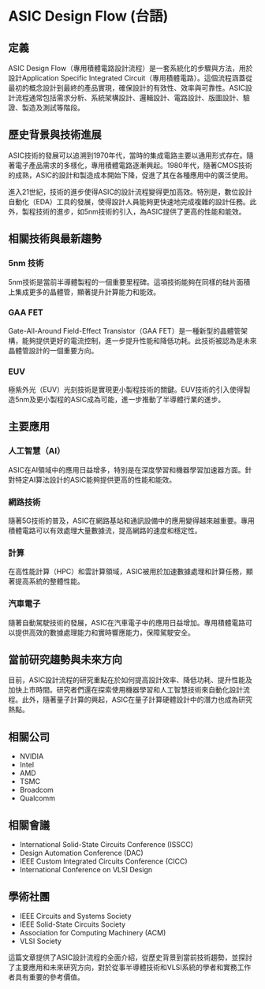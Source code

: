 # ASIC Design Flow (台語)

## 定義
ASIC Design Flow（專用積體電路設計流程）是一套系統化的步驟與方法，用於設計Application Specific Integrated Circuit（專用積體電路）。這個流程涵蓋從最初的概念設計到最終的產品實現，確保設計的有效性、效率與可靠性。ASIC設計流程通常包括需求分析、系統架構設計、邏輯設計、電路設計、版圖設計、驗證、製造及測試等階段。

## 歷史背景與技術進展
ASIC技術的發展可以追溯到1970年代，當時的集成電路主要以通用形式存在。隨著電子產品需求的多樣化，專用積體電路逐漸興起。1980年代，隨著CMOS技術的成熟，ASIC的設計和製造成本開始下降，促進了其在各種應用中的廣泛使用。

進入21世紀，技術的進步使得ASIC的設計流程變得更加高效。特別是，數位設計自動化（EDA）工具的發展，使得設計人員能夠更快速地完成複雜的設計任務。此外，製程技術的進步，如5nm技術的引入，為ASIC提供了更高的性能和能效。

## 相關技術與最新趨勢

### 5nm 技術
5nm技術是當前半導體製程的一個重要里程碑。這項技術能夠在同樣的硅片面積上集成更多的晶體管，顯著提升計算能力和能效。

### GAA FET
Gate-All-Around Field-Effect Transistor（GAA FET）是一種新型的晶體管架構，能夠提供更好的電流控制，進一步提升性能和降低功耗。此技術被認為是未來晶體管設計的一個重要方向。

### EUV
極紫外光（EUV）光刻技術是實現更小製程技術的關鍵。EUV技術的引入使得製造5nm及更小製程的ASIC成為可能，進一步推動了半導體行業的進步。

## 主要應用

### 人工智慧（AI）
ASIC在AI領域中的應用日益增多，特別是在深度學習和機器學習加速器方面。針對特定AI算法設計的ASIC能夠提供更高的性能和能效。

### 網路技術
隨著5G技術的普及，ASIC在網路基站和通訊設備中的應用變得越來越重要。專用積體電路可以有效處理大量數據流，提高網路的速度和穩定性。

### 計算
在高性能計算（HPC）和雲計算領域，ASIC被用於加速數據處理和計算任務，顯著提高系統的整體性能。

### 汽車電子
隨著自動駕駛技術的發展，ASIC在汽車電子中的應用日益增加。專用積體電路可以提供高效的數據處理能力和實時響應能力，保障駕駛安全。

## 當前研究趨勢與未來方向
目前，ASIC設計流程的研究重點在於如何提高設計效率、降低功耗、提升性能及加快上市時間。研究者們還在探索使用機器學習和人工智慧技術來自動化設計流程。此外，隨著量子計算的興起，ASIC在量子計算硬體設計中的潛力也成為研究熱點。

## 相關公司
- NVIDIA
- Intel
- AMD
- TSMC
- Broadcom
- Qualcomm

## 相關會議
- International Solid-State Circuits Conference (ISSCC)
- Design Automation Conference (DAC)
- IEEE Custom Integrated Circuits Conference (CICC)
- International Conference on VLSI Design

## 學術社團
- IEEE Circuits and Systems Society
- IEEE Solid-State Circuits Society
- Association for Computing Machinery (ACM) 
- VLSI Society

這篇文章提供了ASIC設計流程的全面介紹，從歷史背景到當前技術趨勢，並探討了主要應用和未來研究方向，對於從事半導體技術和VLSI系統的學者和實務工作者具有重要的參考價值。